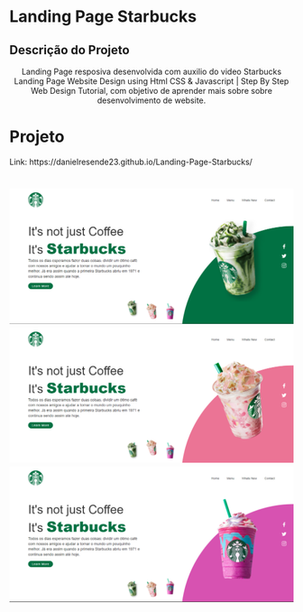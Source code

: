 # Landing Page Starbucks
## Descrição do Projeto
<p align="center">Landing Page resposiva desenvolvida com auxilio do video Starbucks Landing Page Website Design using Html CSS & Javascript | Step By Step Web Design Tutorial, com objetivo de aprender mais sobre sobre desenvolvimento de website. </p>



# Projeto 
<p> Link: https://danielresende23.github.io/Landing-Page-Starbucks/ </p>

<h1 align="center">
  <img alt="Starbucks" title="#Starbucks" src="./images/Landing Page .png" />
  <img alt="Starbucks" title="#Starbucks" src="./images/Landing Page2 .png" />
   <img alt="Starbucks" title="#Starbucks" src="./images/Landing Page3 .png" />
 
 

</h1>
